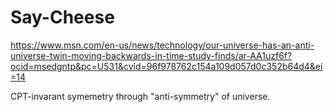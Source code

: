 # Say-Cheese

https://www.msn.com/en-us/news/technology/our-universe-has-an-anti-universe-twin-moving-backwards-in-time-study-finds/ar-AA1uzf6f?ocid=msedgntp&pc=U531&cvid=96f978762c154a109d057d0c352b64d4&ei=14

CPT-invarant symemetry through "anti-symmetry" of universe.
